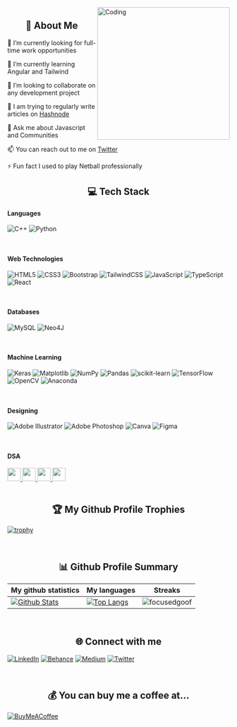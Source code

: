 <img align="right" alt="Coding" width="300" height="300" src="https://media-public.canva.com/MHp94/MAEDdaMHp94/1/s.png">
<h2 align="center">💫 About Me</h2>

🔭 I’m currently looking for full-time work opportunities

🌱 I’m currently learning Angular and Tailwind

👯 I’m looking to collaborate on any development project

📝 I am trying to regularly write articles on <a href="https://hashnode.com/@focusedgoof">Hashnode</a>

💬 Ask me about Javascript and Communities

📫 You can reach out to me on <a href="https://twitter.com/joy_i2205">Twitter</a>

⚡ Fun fact I used to play Netball professionally
<br>

<!-- Technologies-->
<h2 align="center">💻 Tech Stack</h2>
<h4>Languages</h4>

![C++](https://img.shields.io/badge/c++-%2300599C.svg?style=flat&logo=c%2B%2B&logoColor=white) 
![Python](https://img.shields.io/badge/python-3670A0?style=flat&logo=python&logoColor=ffdd54) 

<br>
<h4>Web Technologies</h4>

![HTML5](https://img.shields.io/badge/html5-%23E34F26.svg?style=flat&logo=html5&logoColor=white) 
![CSS3](https://img.shields.io/badge/css3-%231572B6.svg?style=flat&logo=css3&logoColor=white) 
![Bootstrap](https://img.shields.io/badge/bootstrap-%238511FA.svg?style=flat&logo=bootstrap&logoColor=white) 
![TailwindCSS](https://img.shields.io/badge/tailwindcss-%2338B2AC.svg?style=flat&logo=tailwind-css&logoColor=white)
![JavaScript](https://img.shields.io/badge/javascript-%23323330.svg?style=flat&logo=javascript&logoColor=%23F7DF1E) 
![TypeScript](https://img.shields.io/badge/typescript-%23007ACC.svg?style=flat&logo=typescript&logoColor=white) 
![React](https://img.shields.io/badge/react-%2320232a.svg?style=flat&logo=react&logoColor=%2361DAFB)

<br>
<h4>Databases</h4>

![MySQL](https://img.shields.io/badge/mysql-%2300000f.svg?style=flat&logo=mysql&logoColor=white) 
![Neo4J](https://img.shields.io/badge/Neo4j-008CC1?style=flat&logo=neo4j&logoColor=white)

<br>
<h4>Machine Learning</h4>

![Keras](https://img.shields.io/badge/Keras-%23D00000.svg?style=flat&logo=Keras&logoColor=white) 
![Matplotlib](https://img.shields.io/badge/Matplotlib-%23ffffff.svg?style=flat&logo=Matplotlib&logoColor=black) 
![NumPy](https://img.shields.io/badge/numpy-%23013243.svg?style=flat&logo=numpy&logoColor=white) 
![Pandas](https://img.shields.io/badge/pandas-%23150458.svg?style=flat&logo=pandas&logoColor=white) 
![scikit-learn](https://img.shields.io/badge/scikit--learn-%23F7931E.svg?style=flat&logo=scikit-learn&logoColor=white) 
![TensorFlow](https://img.shields.io/badge/TensorFlow-%23FF6F00.svg?style=flat&logo=TensorFlow&logoColor=white) 
![OpenCV](https://img.shields.io/badge/opencv-%23white.svg?style=flat&logo=opencv&logoColor=white)
![Anaconda](https://img.shields.io/badge/Anaconda-%2344A833.svg?style=flat&logo=anaconda&logoColor=white) 

<br>
<h4>Designing</h4>

![Adobe Illustrator](https://img.shields.io/badge/adobe%20illustrator-%23FF9A00.svg?style=flat&logo=adobe%20illustrator&logoColor=white) 
![Adobe Photoshop](https://img.shields.io/badge/adobe%20photoshop-%2331A8FF.svg?style=flat&logo=adobe%20photoshop&logoColor=white) 
![Canva](https://img.shields.io/badge/Canva-%2300C4CC.svg?style=flat&logo=Canva&logoColor=white) 
![Figma](https://img.shields.io/badge/figma-%23F24E1E.svg?style=flat&logo=figma&logoColor=white) 

<br>
<h4>DSA </h4>

<section>
  <a href="https://www.hackerrank.com/focusedgoof" target="_blank">
    <img src="https://upload.wikimedia.org/wikipedia/commons/thumb/4/40/HackerRank_Icon-1000px.png/600px-HackerRank_Icon-1000px.png" height="30" width="30">
  </a>
  <a href="https://leetcode.com/focusedgoof/" target="_blank">
    <img src="https://cdn.iconscout.com/icon/free/png-256/free-leetcode-3521542-2944960.png?f=webp&w=256" height="30" width="30">
  </a>
  <a href="https://www.codechef.com/users/focusedgoof" target="_blank">
    <img src="https://i.pinimg.com/564x/c5/d9/fc/c5d9fc1e18bcf039f464c2ab6cfb3eb6.jpg" height="30" width="30">
  </a>
  <a href="https://auth.geeksforgeeks.org/user/sakshine6hw1" target="_blank">
    <img src="https://media.geeksforgeeks.org/wp-content/cdn-uploads/20190710102234/download3.png" height="30" width="30">
  </a>
</section>

<br>

<!-- Trophies -->
<h2 align="center">🏆 My Github Profile Trophies</h2>
  
[![trophy](https://github-profile-trophy.vercel.app/?username=focusedgoof&theme=radical&margin-w=40&margin-h=40)](https://github.com/focusedgoof)

<br>


<!-- Statsistics -->
<p align="center">
  <h2 align="center">📊 Github Profile Summary</h2>

  |My github statistics|My languages|Streaks|
  |-|-|-|
  |[![ Github Stats](https://github-readme-stats.vercel.app/api?username=focusedgoof&show_icons=true&locale=en&theme=dark&hide_title=true)](https://github.com/focusedgoof)|[![Top Langs](https://github-readme-stats.vercel.app/api/top-langs?username=focusedgoof&show_icons=true&locale=en&theme=dark&layout=compact&hide_title=true)](https://github.com/focusedgoof)|![focusedgoof](https://github-readme-streak-stats.herokuapp.com/?user=focusedgoof&theme=dark)

</p>
<br>


<!-- Network-->
<h2 align="center">🌐 Connect with me</h2>
<p align="center">


  [![LinkedIn](https://img.shields.io/badge/LinkedIn-%230077B5.svg?logo=linkedin&logoColor=white)](https://linkedin.com/in/https://www.linkedin.com/in/sakshi-negi-2001/)
  [![Behance](https://img.shields.io/badge/Behance-1769ff?logo=behance&logoColor=white)](https://behance.net/focusedgoof) 
  [![Medium](https://img.shields.io/badge/Medium-12100E?logo=medium&logoColor=white)](https://medium.com/@https://medium.com/@focusedgoof) 
  [![Twitter](https://img.shields.io/badge/Twitter-%231DA1F2.svg?logo=Twitter&logoColor=white)](https://twitter.com/https://twitter.com/joy_i2205) 

</p>
<br>
<h2 align="center">💰 You can buy me a coffee at...</h2>

  [![BuyMeACoffee](https://img.shields.io/badge/Buy%20Me%20a%20Coffee-ffdd00?style=for-the-badge&logo=buy-me-a-coffee&logoColor=black)](https://www.buymeacoffee.com/focusedgoof) 

